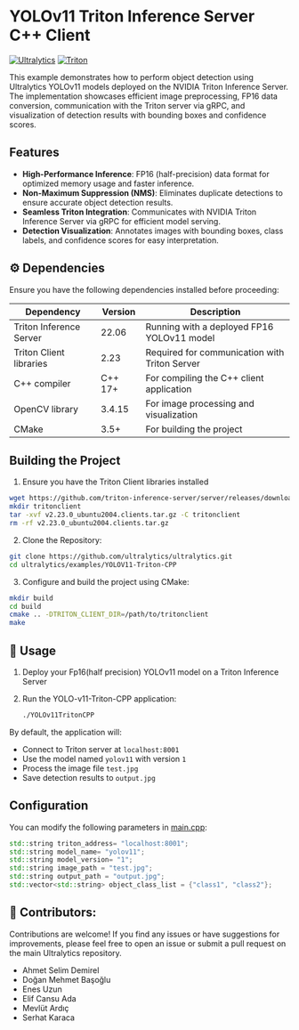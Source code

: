 # YOLOv11 Triton Inference Server C++ Client

[![Ultralytics](https://img.shields.io/badge/Ultralytics-YOLOv11-orange)](https://github.com/ultralytics/ultralytics)
[![Triton](https://img.shields.io/badge/NVIDIA-Triton-green)](https://github.com/triton-inference-server/server)

This example demonstrates how to perform object detection using Ultralytics YOLOv11 models deployed on the NVIDIA Triton Inference Server. The implementation showcases efficient image preprocessing, FP16 data conversion, communication with the Triton server via gRPC, and visualization of detection results with bounding boxes and confidence scores.

## Features

- **High-Performance Inference**: FP16 (half-precision) data format for optimized memory usage and faster inference.
- **Non-Maximum Suppression (NMS)**: Eliminates duplicate detections to ensure accurate object detection results.
- **Seamless Triton Integration**: Communicates with NVIDIA Triton Inference Server via gRPC for efficient model serving.
- **Detection Visualization**: Annotates images with bounding boxes, class labels, and confidence scores for easy interpretation.

## ⚙️ Dependencies

Ensure you have the following dependencies installed before proceeding:

| Dependency              | Version | Description                                   |
| ----------------------- | ------- | --------------------------------------------- |
| Triton Inference Server | 22.06   | Running with a deployed FP16 YOLOv11 model    |
| Triton Client libraries | 2.23    | Required for communication with Triton Server |
| C++ compiler            | C++ 17+ | For compiling the C++ client application      |
| OpenCV library          | 3.4.15  | For image processing and visualization        |
| CMake                   | 3.5+    | For building the project                      |

## Building the Project

1. Ensure you have the Triton Client libraries installed

```bash
wget https://github.com/triton-inference-server/server/releases/download/v2.23.0/v2.23.0_ubuntu2004.clients.tar.gz
mkdir tritonclient
tar -xvf v2.23.0_ubuntu2004.clients.tar.gz -C tritonclient
rm -rf v2.23.0_ubuntu2004.clients.tar.gz
```

2. Clone the Repository:

```bash
git clone https://github.com/ultralytics/ultralytics.git
cd ultralytics/examples/YOLOV11-Triton-CPP
```

3. Configure and build the project using CMake:

```bash
mkdir build
cd build
cmake .. -DTRITON_CLIENT_DIR=/path/to/tritonclient
make
```

## 🚀 Usage

1. Deploy your Fp16(half precision) YOLOv11 model on a Triton Inference Server
2. Run the YOLO-v11-Triton-CPP application:

   ```bash
   ./YOLOv11TritonCPP
   ```

By default, the application will:

- Connect to Triton server at `localhost:8001`
- Use the model named `yolov11` with version `1`
- Process the image file `test.jpg`
- Save detection results to `output.jpg`

## Configuration

You can modify the following parameters in [main.cpp](main.cpp):

```cpp
std::string triton_address= "localhost:8001";
std::string model_name= "yolov11";
std::string model_version= "1";
std::string image_path = "test.jpg";
std::string output_path = "output.jpg";
std::vector<std::string> object_class_list = {"class1", "class2"};
```

## 🤝 Contributors:

Contributions are welcome! If you find any issues or have suggestions for improvements, please feel free to open an issue or submit a pull request on the main Ultralytics repository.

- Ahmet Selim Demirel
- Doğan Mehmet Başoğlu
- Enes Uzun
- Elif Cansu Ada
- Mevlüt Ardıç
- Serhat Karaca
